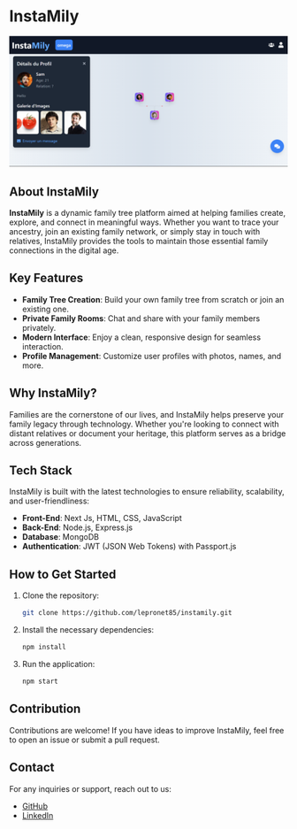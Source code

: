 # InstaMily

![Cover Image](screenshot.png) <!-- Ajoute ici le chemin vers la capture d'écran de la plateforme -->

## About InstaMily

**InstaMily** is a dynamic family tree platform aimed at helping families create, explore, and connect in meaningful ways. Whether you want to trace your ancestry, join an existing family network, or simply stay in touch with relatives, InstaMily provides the tools to maintain those essential family connections in the digital age.

## Key Features

- **Family Tree Creation**: Build your own family tree from scratch or join an existing one.
- **Private Family Rooms**: Chat and share with your family members privately.
- **Modern Interface**: Enjoy a clean, responsive design for seamless interaction.
- **Profile Management**: Customize user profiles with photos, names, and more.

## Why InstaMily?

Families are the cornerstone of our lives, and InstaMily helps preserve your family legacy through technology. Whether you're looking to connect with distant relatives or document your heritage, this platform serves as a bridge across generations.

## Tech Stack

InstaMily is built with the latest technologies to ensure reliability, scalability, and user-friendliness:

- **Front-End**: Next Js, HTML, CSS, JavaScript
- **Back-End**: Node.js, Express.js
- **Database**: MongoDB
- **Authentication**: JWT (JSON Web Tokens) with Passport.js

## How to Get Started

1. Clone the repository:
   ```bash
   git clone https://github.com/lepronet85/instamily.git
   ```
2. Install the necessary dependencies:
   ```bash
   npm install
   ```
3. Run the application:
   ```bash
   npm start
   ```

## Contribution

Contributions are welcome! If you have ideas to improve InstaMily, feel free to open an issue or submit a pull request.

## Contact

For any inquiries or support, reach out to us:

- [GitHub](https://github.com/lepronet85)
- [LinkedIn](https://www.linkedin.com/in/abdoul-aziz-soumanou-salifou-34bb82190/)
